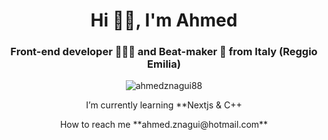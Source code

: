 <h1 align="center">Hi 👋🏽, I'm Ahmed</h1>
<h3 align="center">Front-end developer 👨🏽‍💻 and Beat-maker 🎵 from Italy (Reggio Emilia)</h3>

<p align="center"> <img src="https://komarev.com/ghpvc/?username=ahmedznagui88&label=Profile%20views&color=0e75b6&style=flat" alt="ahmedznagui88" /> </p>


<p align="center">I’m currently learning **Nextjs & C++

<p align="center">How to reach me **ahmed.znagui@hotmail.com**</p>


